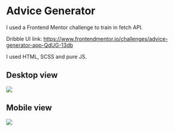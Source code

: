# Advice Generator

I used a Frontend Mentor challenge to train in fetch API.

Dribble UI link: https://www.frontendmentor.io/challenges/advice-generator-app-QdUG-13db

I used HTML, SCSS and pure JS.

## Desktop view
<img src="https://github.com/AlbertoDeMaria/AdviceGenerator/blob/master/dist/img/screenshots/desktop-view.png">

## Mobile view
<img src="https://github.com/AlbertoDeMaria/AdviceGenerator/blob/master/dist/img/screenshots/mobile-view.png">
